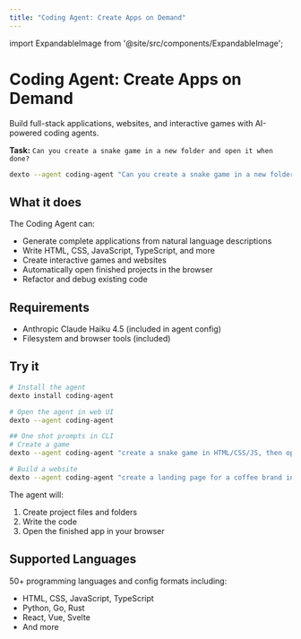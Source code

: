 ```yaml
---
title: "Coding Agent: Create Apps on Demand"
---
```


import ExpandableImage from '@site/src/components/ExpandableImage';

# Coding Agent: Create Apps on Demand

Build full-stack applications, websites, and interactive games with AI-powered coding agents.

**Task:** `Can you create a snake game in a new folder and open it when done?`

```bash
dexto --agent coding-agent "Can you create a snake game in a new folder and open it when done?"
```

<ExpandableImage src="/assets/coding_agent_demo.gif" alt="Snake Game Development Demo" title="Coding Agent: Create Apps on Demand" width={900} />

## What it does

The Coding Agent can:
- Generate complete applications from natural language descriptions
- Write HTML, CSS, JavaScript, TypeScript, and more
- Create interactive games and websites
- Automatically open finished projects in the browser
- Refactor and debug existing code

## Requirements

- Anthropic Claude Haiku 4.5 (included in agent config)
- Filesystem and browser tools (included)

## Try it

```bash
# Install the agent
dexto install coding-agent

# Open the agent in web UI
dexto --agent coding-agent

## One shot prompts in CLI
# Create a game
dexto --agent coding-agent "create a snake game in HTML/CSS/JS, then open it in the browser"

# Build a website
dexto --agent coding-agent "create a landing page for a coffee brand inspired by star wars"
```

The agent will:
1. Create project files and folders
2. Write the code
3. Open the finished app in your browser

## Supported Languages

50+ programming languages and config formats including:
- HTML, CSS, JavaScript, TypeScript
- Python, Go, Rust
- React, Vue, Svelte
- And more
